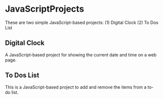 # JavaScriptProjects
These are two simple JavaScript-based projects: (1) Digital Clock (2) To Dos List
## Digital Clock
A JavaScript-based project for showing the current date and time on a web page.
## To Dos List
This is a JavaScript-based project to add and remove the items from a to-do list.
